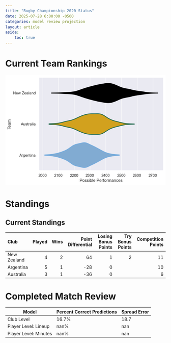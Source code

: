 ```yaml
---  
title: "Rugby Championship 2020 Status"  
date: 2025-07-28 6:00:00 -0500  
categories: model review projection  
layout: article  
aside:  
    toc: true  
---
```

# Current Team Rankings


![Club Rankings](plots/rankings_Rugby_Championship_2020.png)
# Standings

## Current Standings


| Club        |   Played |   Wins |   Point Differential |   Losing Bonus Points |   Try Bonus Points |   Competition Points |
|:------------|---------:|-------:|---------------------:|----------------------:|-------------------:|---------------------:|
| New Zealand |        4 |      2 |                   64 |                     1 |                  2 |                   11 |
| Argentina   |        5 |      1 |                  -28 |                     0 |                    |                   10 |
| Australia   |        3 |      1 |                  -36 |                     0 |                    |                    6 |



# Completed Match Review


| Model | Percent Correct Predictions | Spread Error |
| ------ | ------ | ------ |
| Club Level | 16.7% | 18.7 |
| Player Level: Lineup | nan% | nan |
| Player Level: Minutes | nan% | nan |

